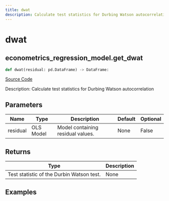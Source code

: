 ```yaml
---
title: dwat
description: Calculate test statistics for Durbing Watson autocorrelation
---
```

# dwat

## econometrics_regression_model.get_dwat

```python
def dwat(residual: pd.DataFrame) -> DataFrame:
```
[Source Code](https://github.com/OpenBB-finance/OpenBBTerminal/tree/main/openbb_terminal/econometrics/regression_model.py#L473)

Description: Calculate test statistics for Durbing Watson autocorrelation

## Parameters

| Name | Type | Description | Default | Optional |
| ---- | ---- | ----------- | ------- | -------- |
| residual | OLS Model | Model containing residual values. | None | False |

## Returns

| Type | Description |
| ---- | ----------- |
| Test statistic of the Durbin Watson test. | None |

## Examples

